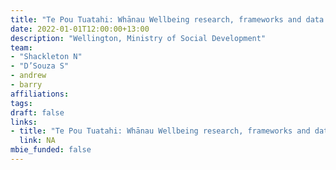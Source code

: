 ```yaml
---
title: "Te Pou Tuatahi: Whānau Wellbeing research, frameworks and data sources"
date: 2022-01-01T12:00:00+13:00
description: "Wellington, Ministry of Social Development"
team:
- "Shackleton N"
- "D’Souza S"
- andrew
- barry
affiliations:
tags:
draft: false
links:
- title: "Te Pou Tuatahi: Whānau Wellbeing research, frameworks and data sources"
  link: NA
mbie_funded: false
---
```

